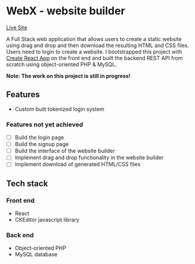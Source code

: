# WebX - website builder

[Live Site](http://localhost:3000)

A Full Stack web application that allows users to create a static website using drag and drop and then download the resulting HTML and CSS files. Users need to login to create a website. I bootstrapped this project with [Create React App](https://github.com/facebook/create-react-app) on the front end and built the backend REST API from scratch using object-oriented PHP & MySQL.

**Note: The work on this project is still in progress!**

<!-- ## Screenshot

![screenshot](./public/images/screenshot.png?raw=true 'Screenshot of StayFresh') -->

## Features

- Custom built tokenized login system

### Features not yet achieved

- [ ] Build the login page
- [ ] Build the signup page
- [ ] Build the interface of the website builder
- [ ] Implement drag and drop functionality in the website builder
- [ ] Implement download of generated HTML/CSS files

## Tech stack

### Front end

- React
- CKEditor javascript library

### Back end

- Object-oriented PHP
- MySQL database
